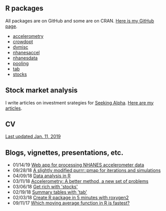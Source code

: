 ## R packages

All packages are on GitHub and some are on CRAN. [Here is my GitHub page](https://github.com/vandomed).

* [accelerometry](https://cran.r-project.org/web/packages/accelerometry/index.html) <br>
* [crowdopt](https://github.com/vandomed/crowdopt) <br>
* [dvmisc](https://cran.r-project.org/web/packages/dvmisc/index.html) <br>
* [nhanesaccel](https://github.com/vandomed/nhanesaccel) <br>
* [nhanesdata](https://github.com/vandomed/nhanesdata) <br>
* [pooling](https://cran.r-project.org/web/packages/pooling/index.html) <br>
* [tab](https://cran.r-project.org/web/packages/tab/index.html) <br>
* [stocks](https://cran.r-project.org/web/packages/stocks/index.html) <br>

## Stock market analysis

I write articles on investment srategies for [Seeking Alpha](https://seekingalpha.com/). [Here are my articles](https://seekingalpha.com/author/dane-van-domelen/articles#articles).

## CV

[Last updated Jan. 11, 2019](https://vandomed.github.io/dane_vandomelen_1_11_19.html)

## Blogs, vignettes, presentations, etc.

* 01/14/19 [Web app for processing NHANES accelerometer data](vandomed.github.io/process_nhanes_app_1_14_19.html) <br>
* 09/28/18 [A slightly modified purrr::pmap for iterations and simulations](https://vandomed.github.io/iterate_9_29_18.html) <br>
* 04/09/18 [Data analysis in R](https://vandomed.github.io/analysis_lecture_2018.pdf) <br>
* 03/11/18 [Accelerometry: A better method, a new set of problems](https://sites.duke.edu/diss2017/files/2017/09/S3B_dane_slides.pdf) <br>
* 03/06/18 [Get rich with 'stocks'](https://vandomed.github.io/stocks.html) <br>
* 02/19/18 [Summary tables with 'tab'](https://vandomed.github.io/tab.html) <br>
* 02/03/18 [Create R package in 5 minutes with roxygen2](https://vandomed.github.io/build_rpackage.html) <br>
* 09/11/17 [Which moving average function in R is fastest?](https://vandomed.github.io/moving_averages.html)

